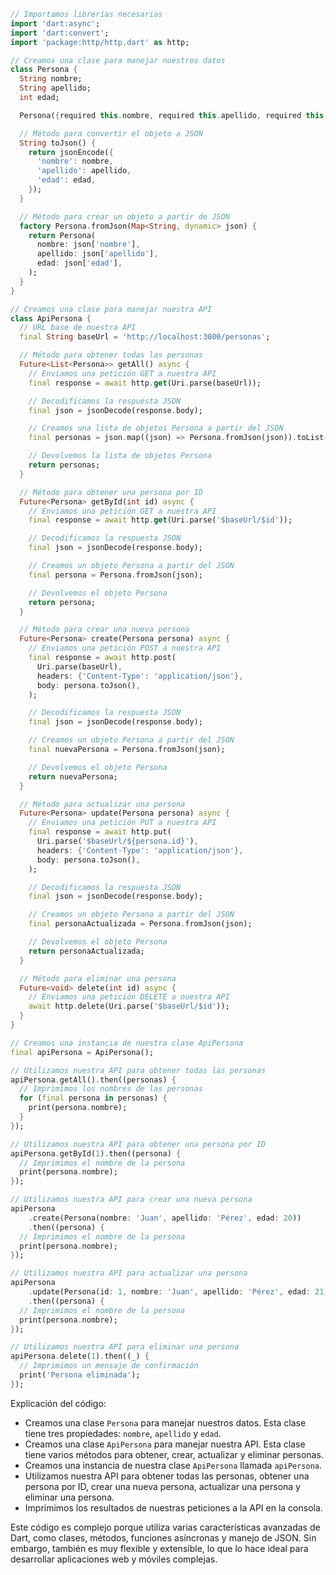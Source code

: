 ```dart
// Importamos librerías necesarias
import 'dart:async';
import 'dart:convert';
import 'package:http/http.dart' as http;

// Creamos una clase para manejar nuestros datos
class Persona {
  String nombre;
  String apellido;
  int edad;

  Persona({required this.nombre, required this.apellido, required this.edad});

  // Método para convertir el objeto a JSON
  String toJson() {
    return jsonEncode({
      'nombre': nombre,
      'apellido': apellido,
      'edad': edad,
    });
  }

  // Método para crear un objeto a partir de JSON
  factory Persona.fromJson(Map<String, dynamic> json) {
    return Persona(
      nombre: json['nombre'],
      apellido: json['apellido'],
      edad: json['edad'],
    );
  }
}

// Creamos una clase para manejar nuestra API
class ApiPersona {
  // URL base de nuestra API
  final String baseUrl = 'http://localhost:3000/personas';

  // Método para obtener todas las personas
  Future<List<Persona>> getAll() async {
    // Enviamos una petición GET a nuestra API
    final response = await http.get(Uri.parse(baseUrl));

    // Decodificamos la respuesta JSON
    final json = jsonDecode(response.body);

    // Creamos una lista de objetos Persona a partir del JSON
    final personas = json.map((json) => Persona.fromJson(json)).toList();

    // Devolvemos la lista de objetos Persona
    return personas;
  }

  // Método para obtener una persona por ID
  Future<Persona> getById(int id) async {
    // Enviamos una petición GET a nuestra API
    final response = await http.get(Uri.parse('$baseUrl/$id'));

    // Decodificamos la respuesta JSON
    final json = jsonDecode(response.body);

    // Creamos un objeto Persona a partir del JSON
    final persona = Persona.fromJson(json);

    // Devolvemos el objeto Persona
    return persona;
  }

  // Método para crear una nueva persona
  Future<Persona> create(Persona persona) async {
    // Enviamos una petición POST a nuestra API
    final response = await http.post(
      Uri.parse(baseUrl),
      headers: {'Content-Type': 'application/json'},
      body: persona.toJson(),
    );

    // Decodificamos la respuesta JSON
    final json = jsonDecode(response.body);

    // Creamos un objeto Persona a partir del JSON
    final nuevaPersona = Persona.fromJson(json);

    // Devolvemos el objeto Persona
    return nuevaPersona;
  }

  // Método para actualizar una persona
  Future<Persona> update(Persona persona) async {
    // Enviamos una petición PUT a nuestra API
    final response = await http.put(
      Uri.parse('$baseUrl/${persona.id}'),
      headers: {'Content-Type': 'application/json'},
      body: persona.toJson(),
    );

    // Decodificamos la respuesta JSON
    final json = jsonDecode(response.body);

    // Creamos un objeto Persona a partir del JSON
    final personaActualizada = Persona.fromJson(json);

    // Devolvemos el objeto Persona
    return personaActualizada;
  }

  // Método para eliminar una persona
  Future<void> delete(int id) async {
    // Enviamos una petición DELETE a nuestra API
    await http.delete(Uri.parse('$baseUrl/$id'));
  }
}

// Creamos una instancia de nuestra clase ApiPersona
final apiPersona = ApiPersona();

// Utilizamos nuestra API para obtener todas las personas
apiPersona.getAll().then((personas) {
  // Imprimimos los nombres de las personas
  for (final persona in personas) {
    print(persona.nombre);
  }
});

// Utilizamos nuestra API para obtener una persona por ID
apiPersona.getById(1).then((persona) {
  // Imprimimos el nombre de la persona
  print(persona.nombre);
});

// Utilizamos nuestra API para crear una nueva persona
apiPersona
    .create(Persona(nombre: 'Juan', apellido: 'Pérez', edad: 20))
    .then((persona) {
  // Imprimimos el nombre de la persona
  print(persona.nombre);
});

// Utilizamos nuestra API para actualizar una persona
apiPersona
    .update(Persona(id: 1, nombre: 'Juan', apellido: 'Pérez', edad: 21))
    .then((persona) {
  // Imprimimos el nombre de la persona
  print(persona.nombre);
});

// Utilizamos nuestra API para eliminar una persona
apiPersona.delete(1).then((_) {
  // Imprimimos un mensaje de confirmación
  print('Persona eliminada');
});
```

Explicación del código:

* Creamos una clase `Persona` para manejar nuestros datos. Esta clase tiene tres propiedades: `nombre`, `apellido` y `edad`.
* Creamos una clase `ApiPersona` para manejar nuestra API. Esta clase tiene varios métodos para obtener, crear, actualizar y eliminar personas.
* Creamos una instancia de nuestra clase `ApiPersona` llamada `apiPersona`.
* Utilizamos nuestra API para obtener todas las personas, obtener una persona por ID, crear una nueva persona, actualizar una persona y eliminar una persona.
* Imprimimos los resultados de nuestras peticiones a la API en la consola.

Este código es complejo porque utiliza varias características avanzadas de Dart, como clases, métodos, funciones asíncronas y manejo de JSON. Sin embargo, también es muy flexible y extensible, lo que lo hace ideal para desarrollar aplicaciones web y móviles complejas.